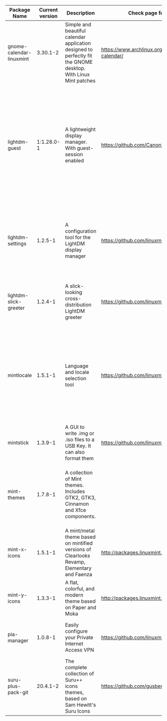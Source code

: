 | Package Name             	| Current version 	| Description                                                                                                    	| Check page for out-of-date (Main)                               	| Check page for out-of-date (Secondary)                      	| Comments                                                                                                                                                                                             	|
|--------------------------	|-----------------	|----------------------------------------------------------------------------------------------------------------	|-----------------------------------------------------------------	|-------------------------------------------------------------	|------------------------------------------------------------------------------------------------------------------------------------------------------------------------------------------------------	|
| gnome-calendar-linuxmint 	| 3.30.1-2        	| Simple and beautiful calendar application designed to perfectly fit the GNOME desktop. With Linux Mint patches 	| https://www.archlinux.org/packages/extra/x86_64/gnome-calendar/ 	|                                                             	| Package gnome-calendar from GNOME upstream with the patches from Linux Mint                                                                                                                          	|
| lightdm-guest            	| 1:1.28.0-1      	| A lightweight display manager. With guest-session enabled                                                      	| https://github.com/CanonicalLtd/lightdm/releases                	|                                                             	| LightDM package with guest session enabled, as of this moment still researching how this works compared to Linux Mint 19. It also pulls liblightdm-qt5 and liblightdm-qt4 as additional dependencies 	|
| lightdm-settings         	| 1.2.5-1         	| A configuration tool for the LightDM display manager                                                           	| https://github.com/linuxmint/lightdm-settings/releases          	| http://packages.linuxmint.com/pool/main/l/lightdm-settings/ 	| The tool let users configure lightdm-slick-greeter (mainly) but it can also configure certain aspects of LightDM itself                                                                              	|
| lightdm-slick-greeter    	| 1.2.4-1         	| A slick-looking cross-distribution LightDM greeter                                                             	| https://github.com/linuxmint/slick-greeter/releases             	| http://packages.linuxmint.com/pool/main/s/slick-greeter/    	| Guest session available from package lightdm-guest, which provides the main configuration.                                                                                                           	|
| mintlocale               	| 1.5.1-1         	| Language and locale selection tool                                                                             	| https://github.com/linuxmint/mintlocale/releases                	| http://packages.linuxmint.com/pool/main/m/mintlocale/       	| Co-maintainer with user SunRed, mainly used for changing languages already defined since Locales on Arch are handled differently than Linux Mint                                                     	|
| mintstick                	| 1.3.9-1         	| A GUI to write .img or .iso files to a USB Key. It can also format them                                        	| https://github.com/linuxmint/mintstick/releases                 	| http://packages.linuxmint.com/pool/main/m/mintstick/        	|                                                                                                                                                                                                      	|
| mint-themes              	| 1.7.8-1         	| A collection of Mint themes. Includes GTK2, GTK3, Cinnamon and Xfce components.                                	|                                                                 	| http://packages.linuxmint.com/pool/main/m/mint-themes/      	| This new package merges previous Mint-X-Theme, Mint-Y-Theme and Mint-Cinnamon-Themes                                                                                                                 	|
| mint-x-icons             	| 1.5.1-1         	| A mint/metal theme based on mintified versions of Clearlooks Revamp, Elementary and Faenza                     	| http://packages.linuxmint.com/pool/main/m/mint-x-icons          	|                                                             	|                                                                                                                                                                                                      	|
| mint-y-icons             	| 1.3.3-1         	| A flat, colorful, and modern theme based on Paper and Moka                                                     	| http://packages.linuxmint.com/pool/main/m/mint-y-icons/         	|                                                             	|                                                                                                                                                                                                      	|
| pia-manager              	| 1.0.8-1         	| Easily configure your Private Internet Access VPN                                                              	| https://github.com/linuxmint/pia-manager/releases               	| http://packages.linuxmint.com/pool/main/p/pia-manager/      	| New updates or features depends on upstream collaboration with PIA                                                                                                                                   	|
| suru-plus-pack-git       	| 20.4.1-2        	| The complete collection of Suru++ icons themes, based on Sam Hewitt's Suru Icons                               	| https://github.com/gusbemacbe/suru-plus                         	|                                                             	| Co-maintainer with user gusbemacbe                                                                                                                                                                   	|
